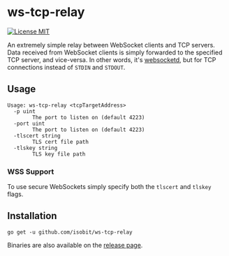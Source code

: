 # ws-tcp-relay
[![License MIT](https://img.shields.io/npm/l/express.svg)](http://opensource.org/licenses/MIT)

An extremely simple relay between WebSocket clients and TCP servers. Data
received from WebSocket clients is simply forwarded to the specified TCP
server, and vice-versa. In other words, it's
[websocketd](https://github.com/joewalnes/websocketd), but for TCP connections
instead of `STDIN` and `STDOUT`.

## Usage
```
Usage: ws-tcp-relay <tcpTargetAddress>
  -p uint
    	The port to listen on (default 4223)
  -port uint
    	The port to listen on (default 4223)
  -tlscert string
    	TLS cert file path
  -tlskey string
    	TLS key file path
```

### WSS Support
To use secure WebSockets simply specify both the `tlscert` and `tlskey` flags.

## Installation
```
go get -u github.com/isobit/ws-tcp-relay
```

Binaries are also available on the [release page](https://github.com/isobit/ws-tcp-relay/releases/).

